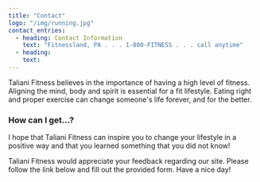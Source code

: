 ```yaml
---
title: "Contact"
logo: "/img/running.jpg"
contact_entries:
  - heading: Contact Information
    text: "Fitnessland, PA . . . 1-800-FITNESS . . . call anytime"
  - heading:
    text:
---
```


Taliani Fitness believes in the importance of having a high level of fitness. Aligning the mind, body and spirit is essential for a fit lifestyle. Eating right and proper exercise can change someone's life forever, and for the better.

<h3 class="f4 b lh-title mb2">How can I get…?</h3>

I hope that Taliani Fitness can inspire you to change your lifestyle in a positive way and that you learned something that you did not know!

Taliani Fitness would appreciate your feedback regarding our site. Please follow the link below and fill out the provided form. Have a nice day!
